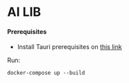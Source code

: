 # AI LIB

#### Prerequisites

- Install Tauri prerequisites on [this link](https://tauri.app/v1/guides/getting-started/prerequisites)

Run:

```shell
docker-compose up --build
```
